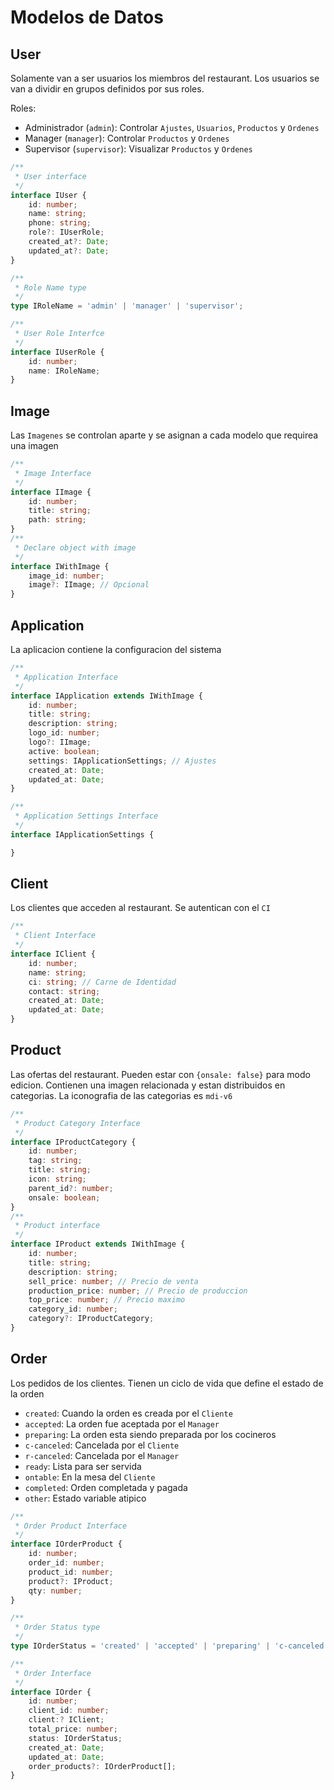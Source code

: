 # Modelos de Datos

## User

Solamente van a ser usuarios los miembros del restaurant. Los usuarios se van a dividir en grupos definidos por sus roles. 

Roles:
- Administrador (`admin`): Controlar `Ajustes`, `Usuarios`, `Productos` y `Ordenes`
- Manager (`manager`): Controlar `Productos` y `Ordenes`
- Supervisor (`supervisor`): Visualizar `Productos` y `Ordenes`


```typescript
/**
 * User interface
 */
interface IUser {
	id: number;
	name: string;
	phone: string;
	role?: IUserRole;
	created_at?: Date;
	updated_at?: Date;
}

/**
 * Role Name type
 */ 
type IRoleName = 'admin' | 'manager' | 'supervisor';

/**
 * User Role Interfce
 */
interface IUserRole {
	id: number;
	name: IRoleName;
} 
```

## Image
Las `Imagenes` se controlan aparte y se asignan a cada modelo que requirea una imagen

```typescript
/**
 * Image Interface
 */
interface IImage {
	id: number;
	title: string;
	path: string;
}
/**
 * Declare object with image
 */ 
interface IWithImage {
	image_id: number;
	image?: IImage; // Opcional
}
```

## Application

La aplicacion contiene la configuracion del sistema

```typescript
/**
 * Application Interface
 */
interface IApplication extends IWithImage {
	id: number;
	title: string;
	description: string;
	logo_id: number;
	logo?: IImage;
	active: boolean;
	settings: IApplicationSettings; // Ajustes
	created_at: Date;
	updated_at: Date;
}

/**
 * Application Settings Interface
 */ 
interface IApplicationSettings {

}
```

## Client

Los clientes que acceden al restaurant. Se autentican con el `CI`
```typescript
/**
 * Client Interface
 */
interface IClient {
	id: number;
	name: string;
	ci: string; // Carne de Identidad
	contact: string;
	created_at: Date;
	updated_at: Date;
} 
```

## Product

Las ofertas del restaurant. Pueden estar con `{onsale: false}` para modo edicion. Contienen una imagen relacionada y estan distribuidos en categorias. La iconografia de las categorias es `mdi-v6`

```typescript
/**
 * Product Category Interface
 */
interface IProductCategory {
	id: number;
	tag: string;
	title: string;
	icon: string;
	parent_id?: number;
	onsale: boolean;
} 
/**
 * Product interface
 */
interface IProduct extends IWithImage {
	id: number;
	title: string;
	description: string;
	sell_price: number; // Precio de venta
	production_price: number; // Precio de produccion
	top_price: number; // Precio maximo
	category_id: number;
	category?: IProductCategory;
} 
```

## Order

Los pedidos de los clientes. Tienen un ciclo de vida que define el estado de la orden

- `created`: Cuando la orden es creada por el `Cliente`
- `accepted`: La orden fue aceptada por el `Manager`
- `preparing`: La orden esta siendo preparada por los cocineros
- `c-canceled`: Cancelada por el `Cliente`
- `r-canceled`: Cancelada por el `Manager`
- `ready`: Lista para ser servida
- `ontable`: En la mesa del `Cliente`
- `completed`: Orden completada y pagada
- `other`: Estado variable atipico


```typescript
/**
 * Order Product Interface
 */ 
interface IOrderProduct {
	id: number;
	order_id: number;
	product_id: number;
	product?: IProduct;
	qty: number;
}

/**
 * Order Status type
 */ 
type IOrderStatus = 'created' | 'accepted' | 'preparing' | 'c-canceled' | 'r-canceled' | 'ready' | 'ontable' | 'completed' | 'other'; 

/**
 * Order Interface
 */ 
interface IOrder {
	id: number;
	client_id: number;
	client:? IClient;
	total_price: number;
	status: IOrderStatus;
	created_at: Date;
	updated_at: Date;
	order_products?: IOrderProduct[];
}
```